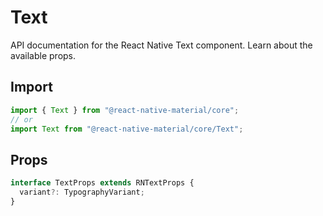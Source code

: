 # Text

API documentation for the React Native Text component. Learn about the available props.

## Import
 
```js
import { Text } from "@react-native-material/core";
// or
import Text from "@react-native-material/core/Text";
```

## Props

```ts
interface TextProps extends RNTextProps {
  variant?: TypographyVariant;
}

```

